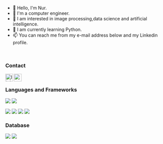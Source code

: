 - 👋 Hello, I'm Nur.
- 💞️ I'm a computer engineer.
- 👀 I am interested in image processing,data science and artificial intelligence.
- 🌱 I am currently learning Python.
- 📫 You can reach me from my e-mail address below and my Linkedin profile.

<br />

### Contact

[<img align="left" alt="linkedin | LinkedIn" width="24px" src="https://raw.githubusercontent.com/peterthehan/peterthehan/master/assets/linkedin.svg" />][linkedin]
[<img align="left" height="24" width="24" src="https://cdn.jsdelivr.net/npm/simple-icons@v4/icons/gmail.svg" />][gmail]

<br />


[linkedin]: https://www.linkedin.com/in/ş-nur-korkmaz-a27246182/
[gmail]: mailto:nurkrkmz99@gmail.com


### Languages and Frameworks
<img src="https://img.shields.io/badge/Python-FFD43B?style=for-the-badge&logo=python&logoColor=darkgreen" /> <img src="https://img.shields.io/badge/C-00599C?style=for-the-badge&logo=c&logoColor=white" /> 

<img src="https://img.shields.io/badge/Numpy-777BB4?style=for-the-badge&logo=numpy&logoColor=white" /> <img src="https://img.shields.io/badge/Pandas-2C2D72?style=for-the-badge&logo=pandas&logoColor=white" /> <img src="https://img.shields.io/badge/Keras-D00000?style=for-the-badge&logo=Keras&logoColor=white" /> <img src="https://img.shields.io/badge/TensorFlow-FF6F00?style=for-the-badge&logo=tensorflow&logoColor=white" />


### Database
<img src="https://img.shields.io/badge/Microsoft%20SQL%20Server-CC2927?style=for-the-badge&logo=microsoft%20sql%20server&logoColor=white" /> <img src="https://img.shields.io/badge/PostgreSQL-316192?style=for-the-badge&logo=postgresql&logoColor=white" /> 




